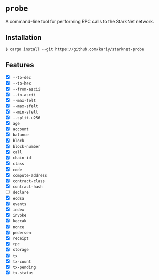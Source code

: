 # `probe`

A command-line tool for performing RPC calls to the StarkNet network.

## Installation

```
$ cargo install --git https://github.com/kariy/starknet-probe
```

## Features

-   [x] `--to-dec`
-   [x] `--to-hex`
-   [x] `--from-ascii`
-   [x] `--to-ascii`
-   [x] `--max-felt`
-   [x] `--max-sfelt`
-   [x] `--min-sfelt`
-   [x] `--split-u256`
-   [x] `age`
-   [x] `account`
-   [x] `balance`
-   [x] `block`
-   [x] `block-number`
-   [x] `call`
-   [x] `chain-id`
-   [x] `class`
-   [x] `code`
-   [x] `compute-address`
-   [x] `contract-class`
-   [x] `contract-hash`
-   [ ] `declare`
-   [x] `ecdsa`
-   [x] `events`
-   [x] `index`
-   [x] `invoke`
-   [x] `keccak`
-   [x] `nonce`
-   [x] `pedersen`
-   [x] `receipt`
-   [x] `rpc`
-   [x] `storage`
-   [x] `tx`
-   [x] `tx-count`
-   [x] `tx-pending`
-   [x] `tx-status`
